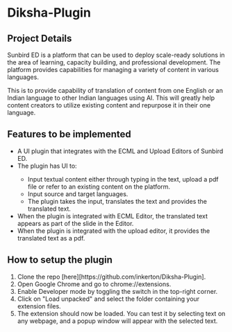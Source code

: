 # Diksha-Plugin
## Project Details
Sunbird ED is a platform that can be used to deploy scale-ready solutions in the area of learning, capacity building, and professional development. The platform provides capabilities for managing a variety of content in various languages.

This is to provide capability of translation of content from one English or an Indian language to other Indian languages using AI. This will greatly help content creators to utilize existing content and repurpose it in their one language.
## Features to be implemented
<ul>
  <li>A UI plugin that integrates with the ECML and Upload Editors of Sunbird ED.</li>
  <li>The plugin has UI to:</li>
  <ul>
    <li>Input textual content either through typing in the text, upload a pdf file or refer to an existing content on the platform.</li>
    <li>Input source and target languages.</li>
    <li>The plugin takes the input, translates the text and provides the translated text.</li>
  </ul>
  <li>When the plugin is integrated with ECML Editor, the translated text appears as part of the slide in the Editor.</li>
  <li>When the plugin is integrated with the upload editor, it provides the translated text as a pdf.</li>
</ul>

## How to setup the plugin

<ol>
  <li>Clone the repo [here][https://github.com/inkerton/Diksha-Plugin].</li>
  <li>Open Google Chrome and go to chrome://extensions.</li>
  <li>Enable Developer mode by toggling the switch in the top-right corner.</li>
  <li>Click on "Load unpacked" and select the folder containing your extension files.</li>
  <li>The extension should now be loaded. You can test it by selecting text on any webpage, and a popup window will appear with the selected text.</li>
</ol>
